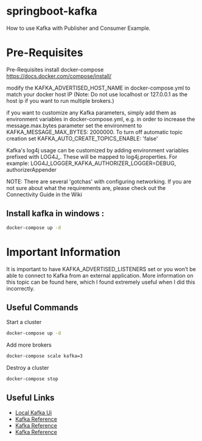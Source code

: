 # springboot-kafka

How to use Kafka with Publisher and Consumer Example.

# Pre-Requisites

Pre-Requisites install docker-compose https://docs.docker.com/compose/install/

modify the KAFKA_ADVERTISED_HOST_NAME in docker-compose.yml to match your docker host IP (Note: Do not use localhost or
127.0.0.1 as the host ip if you want to run multiple brokers.)

if you want to customize any Kafka parameters, simply add them as environment variables in docker-compose.yml, e.g. in
order to increase the message.max.bytes parameter set the environment to KAFKA_MESSAGE_MAX_BYTES: 2000000. To turn off
automatic topic creation set KAFKA_AUTO_CREATE_TOPICS_ENABLE: 'false'

Kafka's log4j usage can be customized by adding environment variables prefixed with LOG4J_. These will be mapped to
log4j.properties. For example: LOG4J_LOGGER_KAFKA_AUTHORIZER_LOGGER=DEBUG, authorizerAppender

NOTE: There are several 'gotchas' with configuring networking. If you are not sure about what the requirements are,
please check out the Connectivity Guide in the Wiki

Install kafka in windows :
-----------------------------

```cmd
docker-compose up -d
```

# Important Information

It is important to have KAFKA_ADVERTISED_LISTENERS set or you won’t be able to connect to Kafka from an external
application. More information on this topic can be found here, which I found extremely useful when I did this
incorrectly.

## Useful Commands

Start a cluster

```cmd
docker-compose up -d
```

Add more brokers

```cmd
docker-compose scale kafka=3
```

Destroy a cluster

```cmd
docker-compose stop
```

## Useful Links

* [Local Kafka Ui](http://localhost:9092)
* [Kafka Reference](https://lankydan.dev/running-kafka-locally-with-docker)
* [Kafka Reference](https://www.baeldung.com/ops/kafka-docker-setup)
* [Kafka Reference](https://www.baeldung.com/ops/kafka-docker-setup)